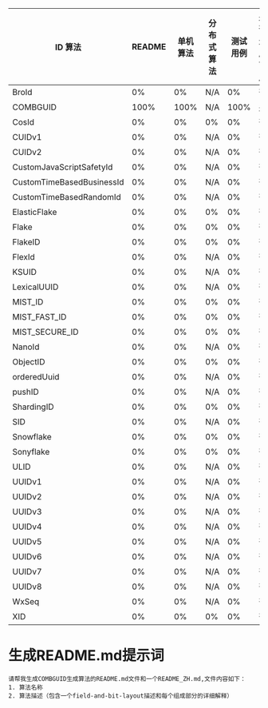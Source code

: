 | ID 算法                   | README | 单机算法 | 分布式算法 | 测试用例 | 是否生成可用 |
| ------------------------- | ------ | -------- | ---------- | -------- | ------------ |
| BroId                     | 0%     | 0%       | N/A        | 0%       | 否           |
| COMBGUID                  | 100%     | 100%       | N/A        | 100%       | 是           |
| CosId                     | 0%     | 0%       | 0%         | 0%       | 否           |
| CUIDv1                    | 0%     | 0%       | N/A        | 0%       | 否           |
| CUIDv2                    | 0%     | 0%       | N/A        | 0%       | 否           |
| CustomJavaScriptSafetyId  | 0%     | 0%       | N/A        | 0%       | 否           |
| CustomTimeBasedBusinessId | 0%     | 0%       | N/A        | 0%       | 否           |
| CustomTimeBasedRandomId   | 0%     | 0%       | N/A        | 0%       | 否           |
| ElasticFlake              | 0%     | 0%       | 0%         | 0%       | 否           |
| Flake                     | 0%     | 0%       | 0%         | 0%       | 否           |
| FlakeID                   | 0%     | 0%       | 0%         | 0%       | 否           |
| FlexId                    | 0%     | 0%       | N/A        | 0%       | 否           |
| KSUID                     | 0%     | 0%       | N/A        | 0%       | 否           |
| LexicalUUID               | 0%     | 0%       | N/A        | 0%       | 否           |
| MIST_ID                   | 0%     | 0%       | 0%         | 0%       | 否           |
| MIST_FAST_ID              | 0%     | 0%       | 0%         | 0%       | 否           |
| MIST_SECURE_ID            | 0%     | 0%       | 0%         | 0%       | 否           |
| NanoId                    | 0%     | 0%       | N/A        | 0%       | 否           |
| ObjectID                  | 0%     | 0%       | 0%         | 0%       | 否           |
| orderedUuid               | 0%     | 0%       | N/A        | 0%       | 否           |
| pushID                    | 0%     | 0%       | N/A        | 0%       | 否           |
| ShardingID                | 0%     | 0%       | 0%         | 0%       | 否           |
| SID                       | 0%     | 0%       | N/A        | 0%       | 否           |
| Snowflake                 | 0%     | 0%       | 0%         | 0%       | 否           |
| Sonyflake                 | 0%     | 0%       | 0%         | 0%       | 否           |
| ULID                      | 0%     | 0%       | N/A        | 0%       | 否           |
| UUIDv1                    | 0%     | 0%       | N/A        | 0%       | 否           |
| UUIDv2                    | 0%     | 0%       | N/A        | 0%       | 否           |
| UUIDv3                    | 0%     | 0%       | N/A        | 0%       | 否           |
| UUIDv4                    | 0%     | 0%       | N/A        | 0%       | 否           |
| UUIDv5                    | 0%     | 0%       | N/A        | 0%       | 否           |
| UUIDv6                    | 0%     | 0%       | N/A        | 0%       | 否           |
| UUIDv7                    | 0%     | 0%       | N/A        | 0%       | 否           |
| UUIDv8                    | 0%     | 0%       | N/A        | 0%       | 否           |
| WxSeq                     | 0%     | 0%       | N/A        | 0%       | 否           |
| XID                       | 0%     | 0%       | 0%         | 0%       | 否           |

# 生成README.md提示词
```
请帮我生成COMBGUID生成算法的README.md文件和一个README_ZH.md,文件内容如下：
1. 算法名称
2. 算法描述（包含一个field-and-bit-layout描述和每个组成部分的详细解释）
```